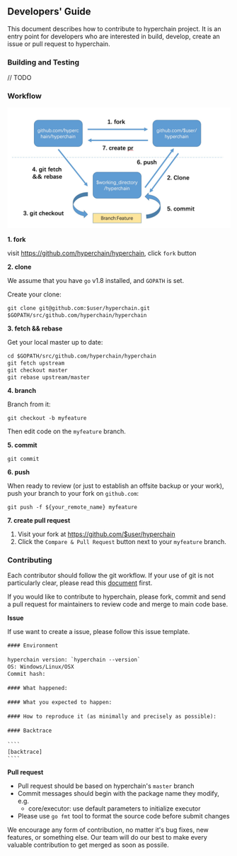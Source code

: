 ## Developers' Guide

This document describes how to contribute to hyperchain project. It is an entry point for developers who are interested in build, develop, create an issue or pull request to hyperchain.

### Building and Testing

// TODO

### Workflow

![](./images/workflow.jpeg)

**1. fork**

visit https://github.com/hyperchain/hyperchain, click `fork` button

**2. clone**

We assume that you have `go` v1.8 installed, and `GOPATH` is set.

Create your clone:

```Shell
git clone git@github.com:$user/hyperchain.git $GOPATH/src/github.com/hyperchain/hyperchain
```

**3. fetch && rebase**

Get your local master up to date:

```Shell
cd $GOPATH/src/github.com/hyperchain/hyperchain
git fetch upstream
git checkout master
git rebase upstream/master
```

**4. branch**

Branch from it:

```Shell
git checkout -b myfeature
```

Then edit code on the `myfeature` branch.

**5. commit**

```Shell
git commit
```

**6. push**

When ready to review (or just to establish an offsite backup or your work), push your branch to your fork on `github.com`:

```Shell
git push -f ${your_remote_name} myfeature
```

**7. create pull request**

1. Visit your fork at <https://github.com/$user/hyperchain>
2. Click the `Compare & Pull Request` button next to your `myfeature` branch.

### Contributing

Each contributor should follow the git workflow. If your use of git is not particularly clear, please read this  [document](http://nvie.com/posts/a-successful-git-branching-model/) first.

If you would like to contribute to hyperchain, please fork, commit and send a pull request for maintainers to review code and merge to main code base.

**Issue**

If use want to create a issue, please follow this issue template.

```
#### Environment

hyperchain version: `hyperchain --version`
OS: Windows/Linux/OSX
Commit hash:

#### What happened:

#### What you expected to happen:

#### How to reproduce it (as minimally and precisely as possible):

#### Backtrace

​````
[backtrace]
​````

```

**Pull request**

* Pull request should be based on hyperchain's `master` branch
* Commit messages should begin with the package name they modify, e.g.
  * core/executor: use default parameters to initialize executor
* Please use `go fmt` tool to format the source code before submit changes


We encourage any form of contribution, no matter it's bug fixes, new features, or something else. Our team will do our best to make every valuable contribution to get merged as soon as possile.



